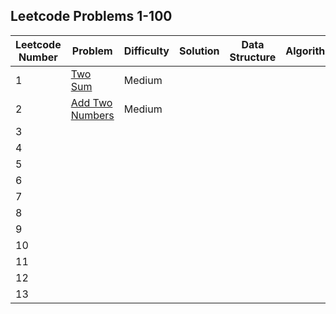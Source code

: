 ## Leetcode Problems 1-100

| Leetcode Number | Problem | Difficulty | Solution | Data Structure | Algorithm |
|---|---|---|---|---|---|
| 1 | [Two Sum](https://leetcode.com/problems/two-sum/) | Medium | | | |
| 2 | [Add Two Numbers](https://leetcode.com/problems/add-two-numbers/) | Medium | | | |
| 3 | | | | | |
| 4 | | | | | |
| 5 | | | | | |
| 6 | | | | | |
| 7 | | | | | |
| 8 | | | | | |
| 9 | | | | | |
| 10 | | | | | |
| 11 | | | | | |
| 12 | | | | | |
| 13 | | | | | |
